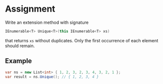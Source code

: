 # Assignment

Write an extension method with signature

```csharp
IEnumerable<T> Unique<T>(this IEnumerable<T> xs)
```

that returns `xs` without duplicates. Only the first
occurrence of each element should remain.

## Example

```csharp
var ns = new List<int> { 1, 2, 3, 2, 3, 4, 3, 2, 1 };
var result = ns.Unique(); // { 1, 2, 3, 4 }
```

